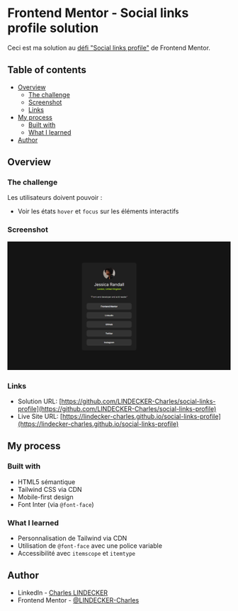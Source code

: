 # Frontend Mentor - Social links profile solution

Ceci est ma solution au [défi "Social links profile"](https://www.frontendmentor.io/challenges/social-links-profile-UG32l9m6dQ) de Frontend Mentor.

## Table of contents

- [Overview](#overview)
  - [The challenge](#the-challenge)
  - [Screenshot](#screenshot)
  - [Links](#links)
- [My process](#my-process)
  - [Built with](#built-with)
  - [What I learned](#what-i-learned)
- [Author](#author)

## Overview

### The challenge

Les utilisateurs doivent pouvoir :
- Voir les états `hover` et `focus` sur les éléments interactifs

### Screenshot

![Screenshot](./screen.png)

### Links

- Solution URL: [https://github.com/LINDECKER-Charles/social-links-profile](https://github.com/LINDECKER-Charles/social-links-profile)
- Live Site URL: [https://lindecker-charles.github.io/social-links-profile](https://lindecker-charles.github.io/social-links-profile)

## My process

### Built with

- HTML5 sémantique
- Tailwind CSS via CDN
- Mobile-first design
- Font Inter (via `@font-face`)

### What I learned

- Personnalisation de Tailwind via CDN
- Utilisation de `@font-face` avec une police variable
- Accessibilité avec `itemscope` et `itemtype`

## Author

- LinkedIn - [Charles LINDECKER](https://www.linkedin.com/in/charles-lindecker/)
- Frontend Mentor - [@LINDECKER-Charles](https://www.frontendmentor.io/profile/LINDECKER-Charles)
